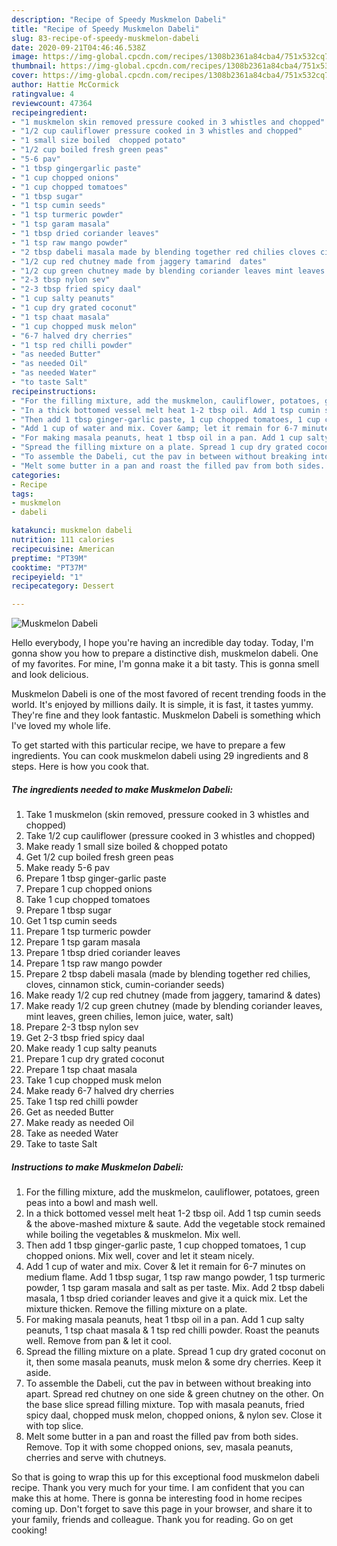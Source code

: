 ```yaml
---
description: "Recipe of Speedy Muskmelon Dabeli"
title: "Recipe of Speedy Muskmelon Dabeli"
slug: 83-recipe-of-speedy-muskmelon-dabeli
date: 2020-09-21T04:46:46.538Z
image: https://img-global.cpcdn.com/recipes/1308b2361a84cba4/751x532cq70/muskmelon-dabeli-recipe-main-photo.jpg
thumbnail: https://img-global.cpcdn.com/recipes/1308b2361a84cba4/751x532cq70/muskmelon-dabeli-recipe-main-photo.jpg
cover: https://img-global.cpcdn.com/recipes/1308b2361a84cba4/751x532cq70/muskmelon-dabeli-recipe-main-photo.jpg
author: Hattie McCormick
ratingvalue: 4
reviewcount: 47364
recipeingredient:
- "1 muskmelon skin removed pressure cooked in 3 whistles and chopped"
- "1/2 cup cauliflower pressure cooked in 3 whistles and chopped"
- "1 small size boiled  chopped potato"
- "1/2 cup boiled fresh green peas"
- "5-6 pav"
- "1 tbsp gingergarlic paste"
- "1 cup chopped onions"
- "1 cup chopped tomatoes"
- "1 tbsp sugar"
- "1 tsp cumin seeds"
- "1 tsp turmeric powder"
- "1 tsp garam masala"
- "1 tbsp dried coriander leaves"
- "1 tsp raw mango powder"
- "2 tbsp dabeli masala made by blending together red chilies cloves cinnamon stick cumincoriander seeds"
- "1/2 cup red chutney made from jaggery tamarind  dates"
- "1/2 cup green chutney made by blending coriander leaves mint leaves green chilies lemon juice water salt"
- "2-3 tbsp nylon sev"
- "2-3 tbsp fried spicy daal"
- "1 cup salty peanuts"
- "1 cup dry grated coconut"
- "1 tsp chaat masala"
- "1 cup chopped musk melon"
- "6-7 halved dry cherries"
- "1 tsp red chilli powder"
- "as needed Butter"
- "as needed Oil"
- "as needed Water"
- "to taste Salt"
recipeinstructions:
- "For the filling mixture, add the muskmelon, cauliflower, potatoes, green peas into a bowl and mash well."
- "In a thick bottomed vessel melt heat 1-2 tbsp oil. Add 1 tsp cumin seeds &amp; the above-mashed mixture &amp; saute. Add the vegetable stock remained while boiling the vegetables &amp; muskmelon. Mix well."
- "Then add 1 tbsp ginger-garlic paste, 1 cup chopped tomatoes, 1 cup chopped onions. Mix well, cover and let it steam nicely."
- "Add 1 cup of water and mix. Cover &amp; let it remain for 6-7 minutes on medium flame. Add 1 tbsp sugar, 1 tsp raw mango powder, 1 tsp turmeric powder, 1 tsp garam masala and salt as per taste. Mix. Add 2 tbsp dabeli masala, 1 tbsp dried coriander leaves and give it a quick mix. Let the mixture thicken. Remove the filling mixture on a plate."
- "For making masala peanuts, heat 1 tbsp oil in a pan. Add 1 cup salty peanuts, 1 tsp chaat masala &amp; 1 tsp red chilli powder. Roast the peanuts well. Remove from pan &amp; let it cool."
- "Spread the filling mixture on a plate. Spread 1 cup dry grated coconut on it, then some masala peanuts, musk melon &amp; some dry cherries. Keep it aside."
- "To assemble the Dabeli, cut the pav in between without breaking into apart. Spread red chutney on one side &amp; green chutney on the other. On the base slice spread filling mixture. Top with masala peanuts, fried spicy daal, chopped musk melon, chopped onions, &amp; nylon sev. Close it with top slice."
- "Melt some butter in a pan and roast the filled pav from both sides. Remove. Top it with some chopped onions, sev, masala peanuts, cherries and serve with chutneys."
categories:
- Recipe
tags:
- muskmelon
- dabeli

katakunci: muskmelon dabeli 
nutrition: 111 calories
recipecuisine: American
preptime: "PT39M"
cooktime: "PT37M"
recipeyield: "1"
recipecategory: Dessert

---
```



![Muskmelon Dabeli](https://img-global.cpcdn.com/recipes/1308b2361a84cba4/751x532cq70/muskmelon-dabeli-recipe-main-photo.jpg)

Hello everybody, I hope you're having an incredible day today. Today, I'm gonna show you how to prepare a distinctive dish, muskmelon dabeli. One of my favorites. For mine, I'm gonna make it a bit tasty. This is gonna smell and look delicious.



Muskmelon Dabeli is one of the most favored of recent trending foods in the world. It's enjoyed by millions daily. It is simple, it is fast, it tastes yummy. They're fine and they look fantastic. Muskmelon Dabeli is something which I've loved my whole life.


To get started with this particular recipe, we have to prepare a few ingredients. You can cook muskmelon dabeli using 29 ingredients and 8 steps. Here is how you cook that.

<!--inarticleads1-->

##### The ingredients needed to make Muskmelon Dabeli:

1. Take 1 muskmelon (skin removed, pressure cooked in 3 whistles and chopped)
1. Take 1/2 cup cauliflower (pressure cooked in 3 whistles and chopped)
1. Make ready 1 small size boiled &amp; chopped potato
1. Get 1/2 cup boiled fresh green peas
1. Make ready 5-6 pav
1. Prepare 1 tbsp ginger-garlic paste
1. Prepare 1 cup chopped onions
1. Take 1 cup chopped tomatoes
1. Prepare 1 tbsp sugar
1. Get 1 tsp cumin seeds
1. Prepare 1 tsp turmeric powder
1. Prepare 1 tsp garam masala
1. Prepare 1 tbsp dried coriander leaves
1. Prepare 1 tsp raw mango powder
1. Prepare 2 tbsp dabeli masala (made by blending together red chilies, cloves, cinnamon stick, cumin-coriander seeds)
1. Make ready 1/2 cup red chutney (made from jaggery, tamarind &amp; dates)
1. Make ready 1/2 cup green chutney (made by blending coriander leaves, mint leaves, green chilies, lemon juice, water, salt)
1. Prepare 2-3 tbsp nylon sev
1. Get 2-3 tbsp fried spicy daal
1. Make ready 1 cup salty peanuts
1. Prepare 1 cup dry grated coconut
1. Prepare 1 tsp chaat masala
1. Take 1 cup chopped musk melon
1. Make ready 6-7 halved dry cherries
1. Take 1 tsp red chilli powder
1. Get as needed Butter
1. Make ready as needed Oil
1. Take as needed Water
1. Take to taste Salt




<!--inarticleads2-->

##### Instructions to make Muskmelon Dabeli:

1. For the filling mixture, add the muskmelon, cauliflower, potatoes, green peas into a bowl and mash well.
1. In a thick bottomed vessel melt heat 1-2 tbsp oil. Add 1 tsp cumin seeds &amp; the above-mashed mixture &amp; saute. Add the vegetable stock remained while boiling the vegetables &amp; muskmelon. Mix well.
1. Then add 1 tbsp ginger-garlic paste, 1 cup chopped tomatoes, 1 cup chopped onions. Mix well, cover and let it steam nicely.
1. Add 1 cup of water and mix. Cover &amp; let it remain for 6-7 minutes on medium flame. Add 1 tbsp sugar, 1 tsp raw mango powder, 1 tsp turmeric powder, 1 tsp garam masala and salt as per taste. Mix. Add 2 tbsp dabeli masala, 1 tbsp dried coriander leaves and give it a quick mix. Let the mixture thicken. Remove the filling mixture on a plate.
1. For making masala peanuts, heat 1 tbsp oil in a pan. Add 1 cup salty peanuts, 1 tsp chaat masala &amp; 1 tsp red chilli powder. Roast the peanuts well. Remove from pan &amp; let it cool.
1. Spread the filling mixture on a plate. Spread 1 cup dry grated coconut on it, then some masala peanuts, musk melon &amp; some dry cherries. Keep it aside.
1. To assemble the Dabeli, cut the pav in between without breaking into apart. Spread red chutney on one side &amp; green chutney on the other. On the base slice spread filling mixture. Top with masala peanuts, fried spicy daal, chopped musk melon, chopped onions, &amp; nylon sev. Close it with top slice.
1. Melt some butter in a pan and roast the filled pav from both sides. Remove. Top it with some chopped onions, sev, masala peanuts, cherries and serve with chutneys.




So that is going to wrap this up for this exceptional food muskmelon dabeli recipe. Thank you very much for your time. I am confident that you can make this at home. There is gonna be interesting food in home recipes coming up. Don't forget to save this page in your browser, and share it to your family, friends and colleague. Thank you for reading. Go on get cooking!
